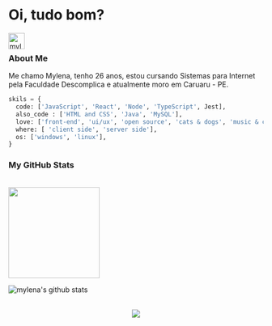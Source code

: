 # Oi, tudo bom?

<a href="https://www.linkedin.com/in/mylenaverspeelt/">
  <img align="left" alt="mylena's Linkedin" width="32px" src="https://www.svgrepo.com/download/81143/linkedin.svg" />
</a>

<br />

### About Me

Me chamo Mylena, tenho 26 anos, estou cursando Sistemas para Internet pela Faculdade Descomplica e atualmente moro em Caruaru - PE.

```python
skils = {
  code: ['JavaScript', 'React', 'Node', 'TypeScript', Jest],
  also_code : ['HTML and CSS', 'Java', 'MySQL'],
  love: ['front-end', 'ui/ux', 'open source', 'cats & dogs', 'music & cofee'],
  where: [ 'client side', 'server side'],
  os: ['windows', 'linux'],
}
```

### My GitHub Stats
  
<br/>
     <div align="justify" > 
  <img height="180em" src="https://github-readme-stats.vercel.app/api/top-langs/?username=mylenaverspeelt&layout=compact&langs_count=10&theme=ligth"/>
  <p align="left"> <img src="https://github-readme-stats.vercel.app/api?username=mylenaverspeelt&show_icons=true&theme=transparent", alt="mylena's github stats"></p>
     </div>
 <br/>
 <div align="center"> 
  <img src="https://media2.giphy.com/media/HdBiTRPxTMnvi/giphy.gif?cid=790b7611ec26878ff072cc1bcf98badb5797a4f3ab5f5f73&rid=giphy.gif&ct=g"/>
</div>
 

